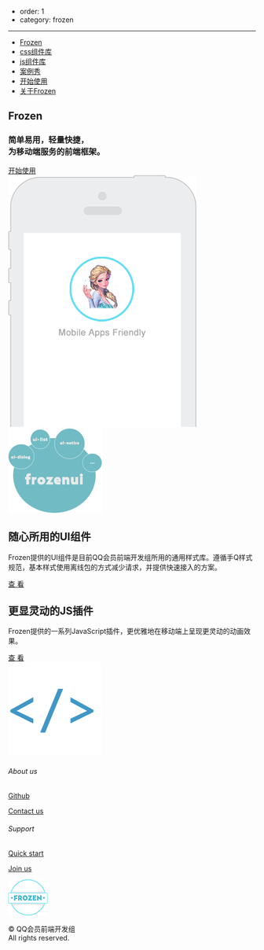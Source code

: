 - order: 1
- category: frozen

---
<link rel="stylesheet" type="text/css" href="/static/index.css">

<div class="fr-nav">
		<ul>
			<li id="fr-nav-index"><a href="">Frozen</a></li>
			<li><a href="/baseui">css组件库</a></li>
			<li><a href="docs/javascript.html">js组件库</a></li>
			<li><a href="docs/case.html">案例秀</a></li>
			<li><a href="docs/start.html">开始使用</a></li>
			<li><a href="docs/rule.html">关于Frozen</a></li>
		</ul>
	</div>
	<div class="fr-banner">
		<div class="fr-banner-content">
			<div class="fr-banner-info">
				<h2>Frozen</h2>
				<h3>简单易用，轻量快捷，<br/>为移动端服务的前端框架。</h3>
				<a href="docs/start.html">开始使用</a>
			</div>
			<img src="static/phone.png" class="fr-banner-ph">
		</div>
	</div>
	<div class="fr-content">
		<div class="fr-item">
			<img src="static/ui.png" alt="frozenui">
			<div class="fr-item-info fr-frozenui">
				<h2>随心所用的UI组件</h2>
				<p>Frozen提供的UI组件是目前QQ会员前端开发组所用的通用样式库。遵循手Q样式规范，基本样式使用离线包的方式减少请求，并提供快速接入的方案。</p>
				<a href="/baseui">查 看</a>
			</div>
		</div>
		<div class="fr-item">
			<div class="fr-item-info fr-frozenjs">
				<h2>更显灵动的JS插件</h2>
				<p>Frozen提供的一系列JavaScript插件，更优雅地在移动端上呈现更灵动的动画效果。</p>
				<a href="docs/javascript.html">查 看</a>
			</div>
			<img src="static/js.png" alt="frozenjs" class="fr-frozenjs-img">
		</div>
	</div>
	<div class="fr-footer">
		<div class="fr-footer-content">
			<div>
				<h6>About us</h6>
				<p><a href="https://github.com/frozenui">Github</a></p>
				<p><a href="https://github.com/frozenui/frozenui/issues">Contact us</a></p>
			</div>
			<div>
				<h6>Support</h6>
				<p><a href="docs/start.html">Quick start</a></p>
				<p><a href="http://isux.tencent.com/jobs">Join us</a></p>
			</div>
			<div id="fr-footer-us">
				<img src="static/logo.png">
				<p>© QQ会员前端开发组<br/>All rights reserved.</p>
			</div>
		</div>
</div>

